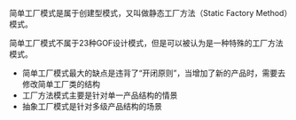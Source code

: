 简单工厂模式是属于创建型模式，又叫做静态工厂方法（Static Factory Method）模式。

简单工厂模式不属于23种GOF设计模式，但是可以被认为是一种特殊的工厂方法模式。

- 简单工厂模式最大的缺点是违背了“开闭原则”，当增加了新的产品时，需要去修改简单工厂类的结构
- 工厂方法模式主要是针对单一产品结构的情景
- 抽象工厂模式是针对多级产品结构的场景